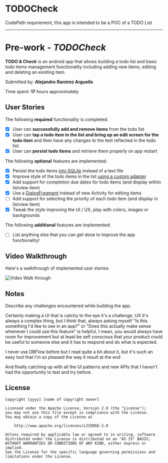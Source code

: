# TODOCheck
CodePath requirement, this app is intended to be a POC of a TODO List
*****************************************************************************************************************************
# Pre-work - *TODOCheck*

**TODO & Check** is an android app that allows building a todo list and basic todo items management functionality including adding new items, editing and deleting an existing item.

Submitted by: **Alejandro Ramirez Arguello**

Time spent: **17** hours approximately

## User Stories

The following **required** functionality is completed:

* [x] User can **successfully add and remove items** from the todo list
* [x] User can **tap a todo item in the list and bring up an edit screen for the todo item** and then have any changes to the text reflected in the todo list.
* [x] User can **persist todo items** and retrieve them properly on app restart

The following **optional** features are implemented:

* [x] Persist the todo items [into SQLite](http://guides.codepath.com/android/Persisting-Data-to-the-Device#sqlite) instead of a text file
* [x] Improve style of the todo items in the list [using a custom adapter](http://guides.codepath.com/android/Using-an-ArrayAdapter-with-ListView)
* [x] Add support for completion due dates for todo items (and display within listview item)
* [x] Use a [DialogFragment](http://guides.codepath.com/android/Using-DialogFragment) instead of new Activity for editing items
* [ ] Add support for selecting the priority of each todo item (and display in listview item)
* [x] Tweak the style improving the UI / UX, play with colors, images or backgrounds

The following **additional** features are implemented:

* [ ] List anything else that you can get done to improve the app functionality!

## Video Walkthrough

Here's a walkthrough of implemented user stories:

<img src='https://github.com/alxarguello/TODOCheck/tree/master/media/device-2016-09-26-153656.gif' title='Video Walk through' width='' alt='Video Walk through' />

## Notes

Describe any challenges encountered while building the app.


Certainly making a UI that is catchy to the eye it's a challenge, UX it's always a complex thing, but I think that, always asking myself "Is this something I'd like to see in an app?" or "Does this actually make sense whenever I could use this feature" is helpful,
I mean, you would always have room for improvement but at least be self conscious that your product could be useful to someone else and it has to respond and do what is expected.
 
I never use DBFlow before but I read quite a bit about it, but it's such an easy tool that I'm so pleased the way it result at the end
  
And finally catching up with all the UI patterns and new APIs that I haven't had the opportunity to test and try before.  

## License

    Copyright [yyyy] [name of copyright owner]

    Licensed under the Apache License, Version 2.0 (the "License");
    you may not use this file except in compliance with the License.
    You may obtain a copy of the License at

        http://www.apache.org/licenses/LICENSE-2.0

    Unless required by applicable law or agreed to in writing, software
    distributed under the License is distributed on an "AS IS" BASIS,
    WITHOUT WARRANTIES OR CONDITIONS OF ANY KIND, either express or implied.
    See the License for the specific language governing permissions and
    limitations under the License.